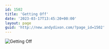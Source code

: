 ```yaml
---
id: 1502
title: 'Getting Off'
date: '2023-03-17T13:45:20+00:00'
layout: page
guid: 'http://new.andydixon.com/?page_id=1502'
---
```


![Getting Off](https://i0.wp.com/assets.g8x2.ldn.idrivee2-23.com/posters/Getting%20Off%2001.jpg?w=1200&ssl=1 "Getting Off")